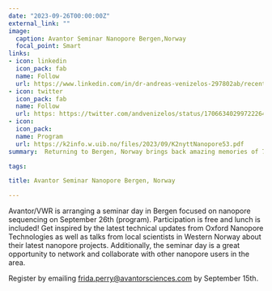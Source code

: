 ```yaml
---
date: "2023-09-26T00:00:00Z"
external_link: ""
image:
  caption: Avantor Seminar Nanopore Bergen,Norway
  focal_point: Smart
links:
- icon: linkedin
  icon_pack: fab
  name: Follow
  url: https://www.linkedin.com/in/dr-andreas-venizelos-297802ab/recent-activity/all/
- icon: twitter
  icon_pack: fab
  name: Follow
  url: https: https://twitter.com/andvenizelos/status/1706634029972226479/photo/1
- icon: 
  icon_pack: 
  name: Program
  url: https://k2info.w.uib.no/files/2023/09/K2nyttNanopore53.pdf
summary:  Returning to Bergen, Norway brings back amazing memories of 7 years as a scientist. Thrilled to be back in my FAS role for this exciting Avantor scientific seminar. Dive deep into the world of science! Our ongoing seminar features talks from Marine Biologists, Cancer Genomics experts and more, all powered by Oxford Nanopore Technologies !

tags:

title: Avantor Seminar Nanopore Bergen, Norway

---
```


Avantor/VWR is arranging a seminar day in Bergen focused on nanopore sequencing on September 26th (program). Participation is free and lunch is included! Get inspired by the latest technical updates from Oxford Nanopore Technologies as well as talks from local scientists in Western Norway about their latest nanopore projects. Additionally, the seminar day is a great opportunity to network and collaborate with other nanopore users in the area.

Register by emailing frida.perry@avantorsciences.com by September 15th.